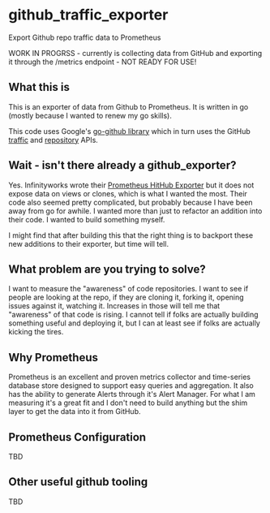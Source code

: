 # github_traffic_exporter
Export Github repo traffic data to Prometheus

WORK IN PROGRSS - currently is collecting data from GitHub and exporting it through the /metrics endpoint - NOT READY FOR USE!

## What this is

This is an exporter of data from Github to Prometheus.  It is written in go (mostly because I wanted to renew my go skills).  

This code uses Google's [go-github library](https://github.com/google/go-github/) which in turn uses the GitHub [traffic](https://docs.github.com/en/rest/metrics/traffic) and [repository](https://docs.github.com/en/rest/repos/repos) APIs.

## Wait - isn't there already a github_exporter?

Yes.  Infinityworks wrote their [Prometheus HitHub Exporter](https://github.com/infinityworks/github-exporter) but it does not expose data on views or clones, which is what I wanted the most.  Their code also seemed pretty complicated, but probably because I have been away from go for awhile.  I wanted more than just to refactor an addition into their code.  I wanted to build something myself.  

I might find that after building this that the right thing is to backport these new additions to their exporter, but time will tell.

## What problem are you trying to solve?

I want to measure the "awareness" of code repositories.  I want to see if people are looking at the repo, if they are cloning it, forking it, opening issues against it, watching it.  Increases in those will tell me that "awareness" of that code is rising.  I cannot tell if folks are actually building something useful and deploying it, but I can at least see if folks are actually kicking the tires.

## Why Prometheus

Prometheus is an excellent and proven metrics collector and time-series database store designed to support easy queries and aggregation.  It also has the ability to generate Alerts through it's Alert Manager.  For what I am measuring it's a great fit and I don't need to build anything but the shim layer to get the data into it from GitHub.

## Prometheus Configuration

TBD

## Other useful github tooling

TBD